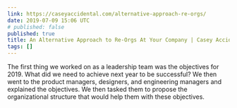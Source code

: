 ```yaml
---
link: https://caseyaccidental.com/alternative-approach-re-orgs/
date: 2019-07-09 15:06 UTC
# published: false
published: true
title: An Alternative Approach to Re-Orgs At Your Company | Casey Accidental
tags: []
---
```


The first thing we worked on as a leadership team was the objectives for 2019. What did we need to achieve next year to be successful? We then went to the product managers, designers, and engineering managers and explained the objectives. We then tasked them to propose the organizational structure that would help them with these objectives.
